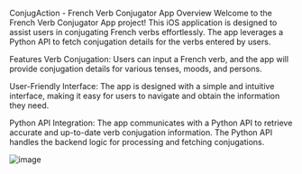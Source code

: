 
ConjugAction - French Verb Conjugator App
Overview
Welcome to the French Verb Conjugator App project! This iOS application is designed to assist users in conjugating French verbs effortlessly. 
The app leverages a Python API to fetch conjugation details for the verbs entered by users.

Features
Verb Conjugation: Users can input a French verb, and the app will provide conjugation details for various tenses, moods, and persons.

User-Friendly Interface: The app is designed with a simple and intuitive interface, making it easy for users to navigate and obtain the information they need.

Python API Integration: The app communicates with a Python API to retrieve accurate and up-to-date verb conjugation information. 
The Python API handles the backend logic for processing and fetching conjugations.

![image](https://github.com/BrLopes3/SwiftProject_ConjugationApp/assets/121700662/14f29d42-03b0-46ac-ad1a-6c7212c6ff7c)


